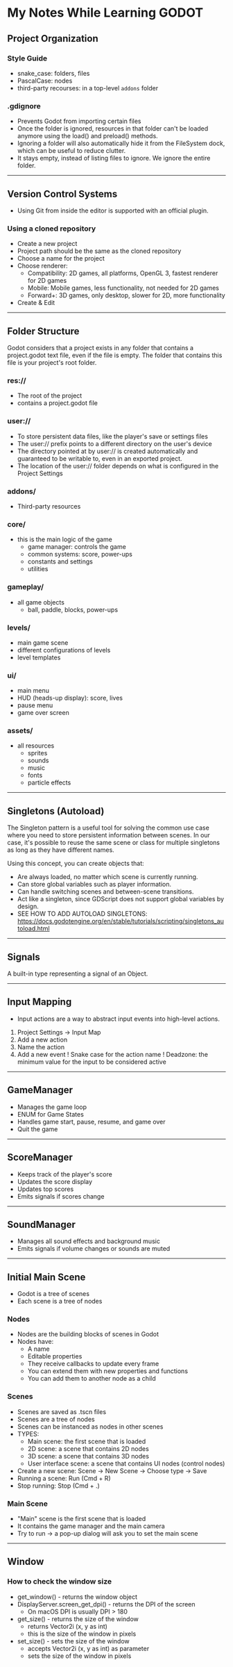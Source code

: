# My Notes While Learning GODOT

## Project Organization

### Style Guide
- snake_case: folders, files
- PascalCase: nodes
- third-party recourses: in a top-level `addons` folder

### .gdignore
- Prevents Godot from importing certain files
- Once the folder is ignored, resources in that folder can't be loaded anymore using the load() and preload() methods. 
- Ignoring a folder will also automatically hide it from the FileSystem dock, which can be useful to reduce clutter.
- It stays empty, instead of listing files to ignore. We ignore the entire folder.

---

## Version Control Systems

- Using Git from inside the editor is supported with an official plugin.

### Using a cloned repository
- Create a new project
- Project path should be the same as the cloned repository
- Choose a name for the project
- Choose renderer:
  - Compatibility: 2D games, all platforms, OpenGL 3, fastest renderer for 2D games
  - Mobile: Mobile games, less functionality, not needed for 2D games
  - Forward+: 3D games, only desktop, slower for 2D, more functionality
- Create & Edit

---

## Folder Structure
Godot considers that a project exists in any folder that contains a project.godot text file, even if the file is empty. The folder that contains this file is your project's root folder.

### res://
- The root of the project
- contains a project.godot file

### user://
- To store persistent data files, like the player's save or settings files
- The user:// prefix points to a different directory on the user's device
- The directory pointed at by user:// is created automatically and guaranteed to be writable to, even in an exported project.
- The location of the user:// folder depends on what is configured in the Project Settings

### addons/
- Third-party resources

### core/
- this is the main logic of the game
  - game manager: controls the game
  - common systems: score, power-ups
  - constants and settings
  - utilities

### gameplay/
- all game objects
  - ball, paddle, blocks, power-ups

### levels/
- main game scene
- different configurations of levels
- level templates

### ui/
- main menu
- HUD (heads-up display): score, lives
- pause menu
- game over screen

### assets/
- all resources
  - sprites
  - sounds
  - music
  - fonts
  - particle effects

---

## Singletons (Autoload)

The Singleton pattern is a useful tool for solving the common use case where you need to store persistent information between scenes. 
In our case, it's possible to reuse the same scene or class for multiple singletons as long as they have different names.

Using this concept, you can create objects that:
- Are always loaded, no matter which scene is currently running.
- Can store global variables such as player information.
- Can handle switching scenes and between-scene transitions.
- Act like a singleton, since GDScript does not support global variables by design.
- SEE HOW TO ADD AUTOLOAD SINGLETONS: https://docs.godotengine.org/en/stable/tutorials/scripting/singletons_autoload.html

---

## Signals

A built-in type representing a signal of an Object.

---

## Input Mapping

- Input actions are a way to abstract input events into high-level actions.

1. Project Settings -> Input Map
2. Add a new action
3. Name the action
4. Add a new event
! Snake case for the action name
! Deadzone: the minimum value for the input to be considered active

--- 

## GameManager
- Manages the game loop
- ENUM for Game States
- Handles game start, pause, resume, and game over
- Quit the game

---

## ScoreManager
- Keeps track of the player's score
- Updates the score display
- Updates top scores
- Emits signals if scores change

---

## SoundManager
- Manages all sound effects and background music
- Emits signals if volume changes or sounds are muted

---
## Initial Main Scene
- Godot is a tree of scenes
- Each scene is a tree of nodes

### Nodes
- Nodes are the building blocks of scenes in Godot
- Nodes have:
  - A name
  - Editable properties
  - They receive callbacks to update every frame
  - You can extend them with new properties and functions
  - You can add them to another node as a child

### Scenes
- Scenes are saved as .tscn files
- Scenes are a tree of nodes
- Scenes can be instanced as nodes in other scenes
- TYPES:
  - Main scene: the first scene that is loaded
  - 2D scene: a scene that contains 2D nodes
  - 3D scene: a scene that contains 3D nodes
  - User interface scene: a scene that contains UI nodes (control nodes)
- Create a new scene: Scene -> New Scene -> Choose type -> Save
- Running a scene: Run (Cmd + R)
- Stop running:  Stop (Cmd + .)

### Main Scene
- "Main" scene is the first scene that is loaded
- It contains the game manager and the main camera
- Try to run -> a pop-up dialog will ask you to set the main scene

---
## Window

### How to check the window size
- get_window() - returns the window object
- DisplayServer.screen_get_dpi() - returns the DPI of the screen
  - On macOS DPI is usually DPI > 180
- get_size() - returns the size of the window
  - returns Vector2i (x, y as int)
  - this is the size of the window in pixels
- set_size() - sets the size of the window
  - accepts Vector2i (x, y as int) as parameter
  - sets the size of the window in pixels
